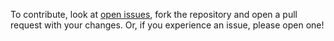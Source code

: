 To contribute, look at [open issues](https://github.com/mchaney-dev/andromeda/issues), fork the repository and open a pull request with your changes. Or, if you experience an issue, please open one!